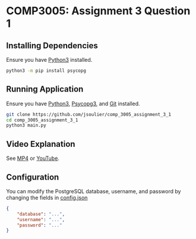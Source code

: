 # COMP3005: Assignment 3 Question 1

## Installing Dependencies

Ensure you have [Python3](https://www.python.org/) installed.

```bash
python3 -m pip install psycopg
```

## Running Application

Ensure you have [Python3](https://www.python.org/), [Psycopg3](https://www.psycopg.org/), and [Git](https://git-scm.com/) installed.

```bash
git clone https://github.com/jsoulier/comp_3005_assignment_3_1
cd comp_3005_assignment_3_1
python3 main.py
```

## Video Explanation

See [MP4](video.mp4) or [YouTube](https://youtu.be/-bI1Pw7y5qw).

## Configuration

You can modify the PostgreSQL database, username, and password by changing the fields in [config.json](config.json)

```json
{
    "database": "...",
    "username": "...",
    "password": "..."
}
```
